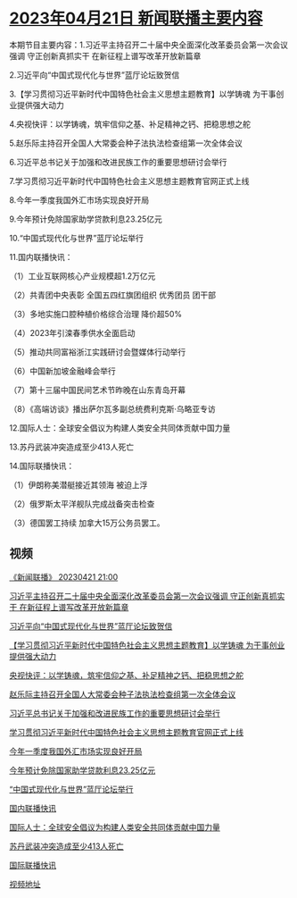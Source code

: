 # [2023年04月21日 新闻联播主要内容](https://tv.cctv.com/lm/xwlb/day/20230421.shtml)

本期节目主要内容：1.习近平主持召开二十届中央全面深化改革委员会第一次会议强调 守正创新真抓实干 在新征程上谱写改革开放新篇章

2.习近平向“中国式现代化与世界”蓝厅论坛致贺信

3.【学习贯彻习近平新时代中国特色社会主义思想主题教育】以学铸魂 为干事创业提供强大动力

4.央视快评：以学铸魂，筑牢信仰之基、补足精神之钙、把稳思想之舵

5.赵乐际主持召开全国人大常委会种子法执法检查组第一次全体会议

6.习近平总书记关于加强和改进民族工作的重要思想研讨会举行

7.学习贯彻习近平新时代中国特色社会主义思想主题教育官网正式上线

8.今年一季度我国外汇市场实现良好开局

9.今年预计免除国家助学贷款利息23.25亿元

10.“中国式现代化与世界”蓝厅论坛举行

11.国内联播快讯：

（1）工业互联网核心产业规模超1.2万亿元

（2）共青团中央表彰 全国五四红旗团组织 优秀团员 团干部

（3）多地实施口腔种植价格综合治理 降价超50%

（4）2023年引滦春季供水全面启动

（5）推动共同富裕浙江实践研讨会暨媒体行动举行

（6）中国新加坡金融峰会举行

（7）第十三届中国民间艺术节昨晚在山东青岛开幕

（8）《高端访谈》播出萨尔瓦多副总统费利克斯·乌略亚专访

12.国际人士：全球安全倡议为构建人类安全共同体贡献中国力量

13.苏丹武装冲突造成至少413人死亡

14.国际联播快讯：

（1）伊朗称美潜艇接近其领海 被迫上浮

（2）俄罗斯太平洋舰队完成战备突击检查

（3）德国罢工持续 加拿大15万公务员罢工。

## 视频

[《新闻联播》 20230421 21:00](https://tv.cctv.com/2023/04/21/VIDET6qTqXOczaKWeUPzr9WQ230421.shtml)

[习近平主持召开二十届中央全面深化改革委员会第一次会议强调 守正创新真抓实干 在新征程上谱写改革开放新篇章](https://tv.cctv.com/2023/04/21/VIDEkLxFbK6K30vautAdNNfq230421.shtml)

[习近平向“中国式现代化与世界”蓝厅论坛致贺信](https://tv.cctv.com/2023/04/21/VIDEJEwzpI72pTNsA9MR2yqR230421.shtml)

[【学习贯彻习近平新时代中国特色社会主义思想主题教育】以学铸魂 为干事创业提供强大动力](https://tv.cctv.com/2023/04/21/VIDEsSPmdCtCjgNmcBqMYGa0230421.shtml)

[央视快评：以学铸魂，筑牢信仰之基、补足精神之钙、把稳思想之舵](https://tv.cctv.com/2023/04/21/VIDEaBIo1qFIapXHMvJsMUj9230421.shtml)

[赵乐际主持召开全国人大常委会种子法执法检查组第一次全体会议](https://tv.cctv.com/2023/04/21/VIDEVnMP9EpYpcPcIYqIvEB2230421.shtml)

[习近平总书记关于加强和改进民族工作的重要思想研讨会举行](https://tv.cctv.com/2023/04/21/VIDENfO9hXyPSiAyILiXv5Lq230421.shtml)

[学习贯彻习近平新时代中国特色社会主义思想主题教育官网正式上线](https://tv.cctv.com/2023/04/21/VIDEoTTVbVM3DysAL6DRqooQ230421.shtml)

[今年一季度我国外汇市场实现良好开局](https://tv.cctv.com/2023/04/21/VIDE6EHmo5Q1zO2J1YYduTPr230421.shtml)

[今年预计免除国家助学贷款利息23.25亿元](https://tv.cctv.com/2023/04/21/VIDElqizzWB2Na5UogVe7Muw230421.shtml)

[“中国式现代化与世界”蓝厅论坛举行](https://tv.cctv.com/2023/04/21/VIDEiQsdhfEhf4HjtoFusLO0230421.shtml)

[国内联播快讯](https://tv.cctv.com/2023/04/21/VIDENyLqv5KOYuK9MW2lJyxw230421.shtml)

[国际人士：全球安全倡议为构建人类安全共同体贡献中国力量](https://tv.cctv.com/2023/04/21/VIDEN63SNUZGNIxdf3MJQg6l230421.shtml)

[苏丹武装冲突造成至少413人死亡](https://tv.cctv.com/2023/04/21/VIDE7MDWSC5O2FAV51K00HqN230421.shtml)

[国际联播快讯](https://tv.cctv.com/2023/04/21/VIDE0gJhjiadUKVqULvlqFAT230421.shtml)

[视频地址](https://tv.cctv.com/lm/xwlb/day/20230421.shtml) 

